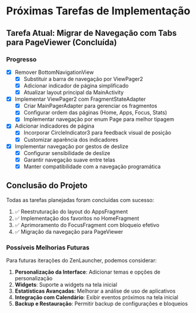 # Próximas Tarefas de Implementação

## Tarefa Atual: Migrar de Navegação com Tabs para PageViewer (Concluída)

### Progresso
- [x] Remover BottomNavigationView
  - [x] Substituir a barra de navegação por ViewPager2
  - [x] Adicionar indicador de página simplificado
  - [x] Atualizar layout principal da MainActivity
- [x] Implementar ViewPager2 com FragmentStateAdapter
  - [x] Criar MainPagerAdapter para gerenciar os fragmentos
  - [x] Configurar ordem das páginas (Home, Apps, Focus, Stats)
  - [x] Implementar navegação por enum Page para melhor tipagem
- [x] Adicionar indicadores de página
  - [x] Incorporar CircleIndicator3 para feedback visual de posição
  - [x] Customizar aparência dos indicadores
- [x] Implementar navegação por gestos de deslize
  - [x] Configurar sensibilidade de deslize
  - [x] Garantir navegação suave entre telas
  - [x] Manter compatibilidade com a navegação programática

## Conclusão do Projeto

Todas as tarefas planejadas foram concluídas com sucesso:

1. ✅ Reestruturação do layout do AppsFragment
2. ✅ Implementação dos favoritos no HomeFragment
3. ✅ Aprimoramento do FocusFragment com bloqueio efetivo
4. ✅ Migração da navegação para PageViewer

### Possíveis Melhorias Futuras

Para futuras iterações do ZenLauncher, podemos considerar:

1. **Personalização da Interface**: Adicionar temas e opções de personalização
2. **Widgets**: Suporte a widgets na tela inicial
3. **Estatísticas Avançadas**: Melhorar a análise de uso de aplicativos
4. **Integração com Calendário**: Exibir eventos próximos na tela inicial
5. **Backup e Restauração**: Permitir backup de configurações e bloqueios
